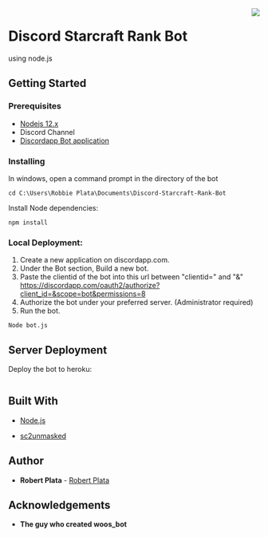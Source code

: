 <img src="https://i.imgur.com/ltUat7F.png" align="right"/>

# Discord Starcraft Rank Bot
using node.js

## Getting Started

### Prerequisites

* <a href="https://nodejs.org/en/" >Nodejs 12.x</a> <br>
* Discord Channel <br>
* <a href="https://discordapp.com/developers/applications/">Discordapp Bot application</a>

### Installing
In windows, open a command prompt in the directory of the bot
```
cd C:\Users\Robbie Plata\Documents\Discord-Starcraft-Rank-Bot
```
Install Node dependencies:
```
npm install
```
### Local Deployment:
1. Create a new application on discordapp.com. <br>
2. Under the Bot section, Build a new bot. <br>
3. Paste the clientid of the bot into this url between "clientid=" and "&" <br>
https://discordapp.com/oauth2/authorize?client_id=&scope=bot&permissions=8 <br>
4. Authorize the bot under your preferred server. (Administrator required) <br>
5. Run the bot. <br>
```
Node bot.js
```

## Server Deployment


Deploy the bot to heroku:
```

```

## Built With

* [Node.js](https://nodejs.org/en/)

* [sc2unmasked](https://www.sc2unmasked.com/)

## Author

* **Robert Plata** - [Robert Plata](https://github.com/robbieplata)

## Acknowledgements

* **The guy who created woos_bot**
